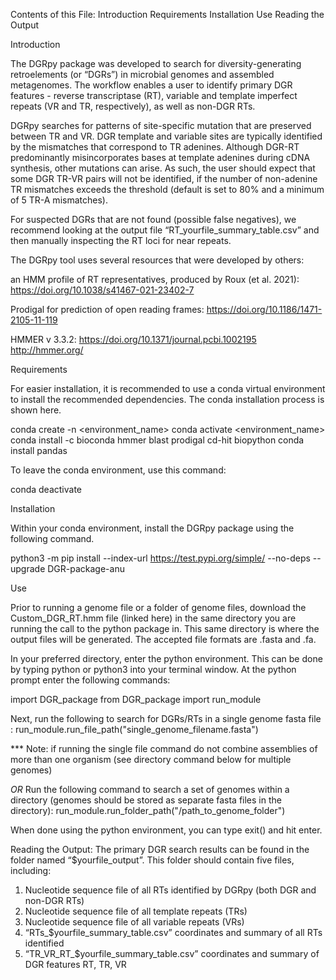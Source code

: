 Contents of this File:
Introduction
Requirements
Installation
Use
Reading the Output

Introduction

The DGRpy package was developed to search for diversity-generating retroelements (or “DGRs”) in microbial genomes and assembled metagenomes. The workflow enables a user to identify primary DGR features - reverse transcriptase (RT), variable and template imperfect repeats (VR and TR, respectively), as well as non-DGR RTs. 

DGRpy searches for patterns of site-specific mutation that are preserved between TR and VR. DGR template and variable sites are typically identified by the mismatches that correspond to TR adenines. Although DGR-RT predominantly misincorporates bases at template adenines during cDNA synthesis, other mutations can arise. As such, the user should expect that some DGR TR-VR pairs will not be identified, if the number of non-adenine TR mismatches exceeds the threshold (default is set to 80% and a minimum of 5 TR-A mismatches). 

For suspected DGRs that are not found (possible false negatives), we recommend looking at the output file “RT_yourfile_summary_table.csv” and then manually inspecting the RT loci for near repeats.

The DGRpy tool uses several resources that were developed by others:

an HMM profile of RT representatives,  produced by Roux (et al. 2021):
https://doi.org/10.1038/s41467-021-23402-7
 
Prodigal for prediction of open reading frames:
https://doi.org/10.1186/1471-2105-11-119

HMMER v 3.3.2:
https://doi.org/10.1371/journal.pcbi.1002195
http://hmmer.org/


Requirements

For easier installation, it is recommended to use a conda virtual environment to install the recommended dependencies. The conda installation process is shown here. 

conda create -n <environment_name>
conda activate <environment_name>
conda install -c bioconda hmmer blast prodigal cd-hit biopython
conda install pandas

To leave the conda environment, use this command:

conda deactivate

Installation

Within your conda environment, install the DGRpy package using the following command. 

python3 -m pip install --index-url https://test.pypi.org/simple/ --no-deps --upgrade DGR-package-anu

Use

Prior to running a genome file or a folder of genome files, download the Custom_DGR_RT.hmm file (linked here) in the same directory you are running the call to the python package in. This same directory is where the output files will be generated. The accepted file formats are .fasta and .fa. 

In your preferred directory, enter the python environment. This can be done by typing python or python3 into your terminal window. At the python prompt enter the following commands:

import DGR_package
from DGR_package import run_module

Next, run the following to search for DGRs/RTs in a single genome fasta file :
run_module.run_file_path("single_genome_filename.fasta")

*** Note: if running the single file command do not combine assemblies of more than one organism (see directory command below for multiple genomes)

*OR* Run the following command to search a set of genomes within a directory (genomes should be stored as separate fasta files in the directory):
run_module.run_folder_path("/path_to_genome_folder")

When done using the python environment, you can type exit() and hit enter. 

Reading the Output:
The primary DGR search results can be found in the folder named “$yourfile_output”. This folder should contain five files, including:

1) Nucleotide sequence file of all RTs identified by DGRpy (both DGR and non-DGR RTs) 
2) Nucleotide sequence file of all template repeats (TRs)
3) Nucleotide sequence file of all variable repeats (VRs)
4) “RTs_$yourfile_summary_table.csv” coordinates and summary of all RTs identified
5) “TR_VR_RT_$yourfile_summary_table.csv” coordinates and summary of DGR features RT, TR, VR
